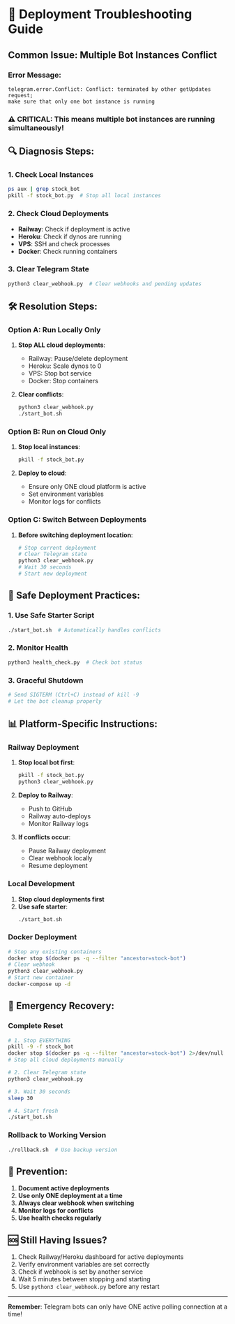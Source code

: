 # 🚨 Deployment Troubleshooting Guide

## Common Issue: Multiple Bot Instances Conflict

### Error Message:
```
telegram.error.Conflict: Conflict: terminated by other getUpdates request; 
make sure that only one bot instance is running
```

### ⚠️ **CRITICAL**: This means multiple bot instances are running simultaneously!

## 🔍 **Diagnosis Steps:**

### 1. Check Local Instances
```bash
ps aux | grep stock_bot
pkill -f stock_bot.py  # Stop all local instances
```

### 2. Check Cloud Deployments
- **Railway**: Check if deployment is active
- **Heroku**: Check if dynos are running
- **VPS**: SSH and check processes
- **Docker**: Check running containers

### 3. Clear Telegram State
```bash
python3 clear_webhook.py  # Clear webhooks and pending updates
```

## 🛠️ **Resolution Steps:**

### Option A: Run Locally Only
1. **Stop ALL cloud deployments**:
   - Railway: Pause/delete deployment
   - Heroku: Scale dynos to 0
   - VPS: Stop bot service
   - Docker: Stop containers

2. **Clear conflicts**:
   ```bash
   python3 clear_webhook.py
   ./start_bot.sh
   ```

### Option B: Run on Cloud Only
1. **Stop local instances**:
   ```bash
   pkill -f stock_bot.py
   ```

2. **Deploy to cloud**:
   - Ensure only ONE cloud platform is active
   - Set environment variables
   - Monitor logs for conflicts

### Option C: Switch Between Deployments
1. **Before switching deployment location**:
   ```bash
   # Stop current deployment
   # Clear Telegram state
   python3 clear_webhook.py
   # Wait 30 seconds
   # Start new deployment
   ```

## 🚀 **Safe Deployment Practices:**

### 1. Use Safe Starter Script
```bash
./start_bot.sh  # Automatically handles conflicts
```

### 2. Monitor Health
```bash
python3 health_check.py  # Check bot status
```

### 3. Graceful Shutdown
```bash
# Send SIGTERM (Ctrl+C) instead of kill -9
# Let the bot cleanup properly
```

## 📊 **Platform-Specific Instructions:**

### Railway Deployment
1. **Stop local bot first**:
   ```bash
   pkill -f stock_bot.py
   python3 clear_webhook.py
   ```

2. **Deploy to Railway**:
   - Push to GitHub
   - Railway auto-deploys
   - Monitor Railway logs

3. **If conflicts occur**:
   - Pause Railway deployment
   - Clear webhook locally
   - Resume deployment

### Local Development
1. **Stop cloud deployments first**
2. **Use safe starter**:
   ```bash
   ./start_bot.sh
   ```

### Docker Deployment
```bash
# Stop any existing containers
docker stop $(docker ps -q --filter "ancestor=stock-bot")
# Clear webhook
python3 clear_webhook.py
# Start new container
docker-compose up -d
```

## 🔧 **Emergency Recovery:**

### Complete Reset
```bash
# 1. Stop EVERYTHING
pkill -9 -f stock_bot
docker stop $(docker ps -q --filter "ancestor=stock-bot") 2>/dev/null
# Stop all cloud deployments manually

# 2. Clear Telegram state
python3 clear_webhook.py

# 3. Wait 30 seconds
sleep 30

# 4. Start fresh
./start_bot.sh
```

### Rollback to Working Version
```bash
./rollback.sh  # Use backup version
```

## 📝 **Prevention:**

1. **Document active deployments**
2. **Use only ONE deployment at a time**
3. **Always clear webhook when switching**
4. **Monitor logs for conflicts**
5. **Use health checks regularly**

## 🆘 **Still Having Issues?**

1. Check Railway/Heroku dashboard for active deployments
2. Verify environment variables are set correctly
3. Check if webhook is set by another service
4. Wait 5 minutes between stopping and starting
5. Use `python3 clear_webhook.py` before any restart

---

**Remember**: Telegram bots can only have ONE active polling connection at a time!
